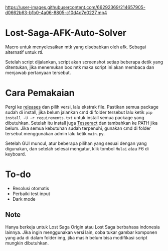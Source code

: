 

https://user-images.githubusercontent.com/66292369/214657905-d0662b63-b1b0-4a06-8805-c10d4d7e0227.mp4



# Lost-Saga-AFK-Auto-Solver
Macro untuk menyelesaikan mtk yang disebabkan oleh afk. Sebagai alternatif untuk rtl.

Setelah script dijalankan, script akan screenshot setiap beberapa detik yang ditentukan, jika menemukan box mtk maka script ini akan membaca dan menjawab pertanyaan tersebut.

# Cara Pemakaian
Pergi ke [releases](https://github.com/Trisnox/Lost-Saga-AFK-Auto-Solver/releases) dan pilih versi, lalu ekstrak file. Pastikan semua package sudah di install, jika belum jalankan cmd di folder tersebut lalu ketik `pip install -U -r requirements.txt` untuk install semua package yang dibutuhkan. Setelah itu install juga [Tesseract](https://github.com/UB-Mannheim/tesseract/wiki) dan tambahkan ke PATH jika belum. Jika semua kebutuhan sudah terpenuhi, gunakan cmd di folder tersebut menggunakan admin lalu ketik `main.py`.

Setelah GUI muncul, atur beberapa pilihan yang sesuai dengan yang digunakan, dan setelah selesai mengatur, klik tombol `Mulai` atau F6 di keyboard.

# To-do
- Resolusi otomatis
- Perbaiki test input
- Dark mode

## Note
Hanya berkeja untuk Lost Saga Origin atau Lost Saga berbahasa indonesia lainnya. Jika ingin menggunakan versi lain, coba tukar gambar komponen yang ada di dalam folder img, jika masih belum bisa modifikasi script mungkin dibutuhkan.
